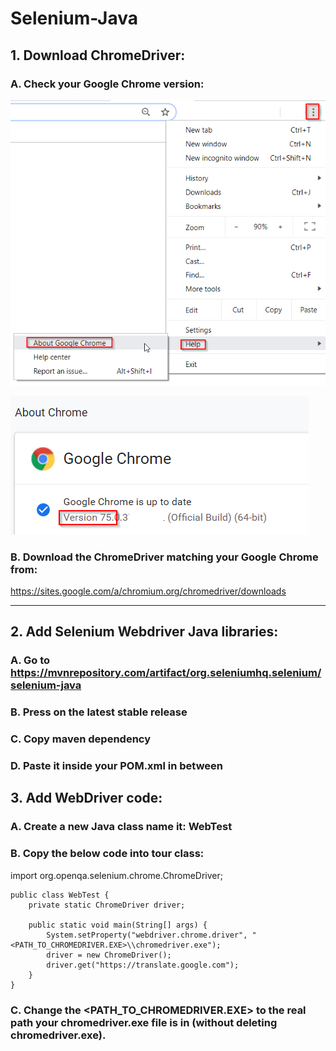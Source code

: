 # Selenium-Java

## 1. Download ChromeDriver:

###   A. Check your Google Chrome version:
![alt text](https://github.com/Dgotlieb/Selenium-Java/blob/master/images/About.png)

![alt text](https://github.com/Dgotlieb/Selenium-Java/blob/master/images/version.png)


###   B. Download the ChromeDriver matching your Google Chrome from:
https://sites.google.com/a/chromium.org/chromedriver/downloads 


----------------------------------------------------------------------------

## 2. Add Selenium Webdriver Java libraries:
### A. Go to https://mvnrepository.com/artifact/org.seleniumhq.selenium/selenium-java
### B. Press on the latest stable release
### C. Copy maven dependency
### D. Paste it inside your POM.xml in between <dependencies></dependencies>


## 3. Add WebDriver code:
### A. Create a new Java class name it: WebTest
### B. Copy the below code into tour class:

import org.openqa.selenium.chrome.ChromeDriver;

    public class WebTest {
        private static ChromeDriver driver;

        public static void main(String[] args) {
            System.setProperty("webdriver.chrome.driver", "<PATH_TO_CHROMEDRIVER.EXE>\\chromedriver.exe");
            driver = new ChromeDriver();
            driver.get("https://translate.google.com");
        }
    }
    
### C. Change the <PATH_TO_CHROMEDRIVER.EXE> to the real path your chromedriver.exe file is in (without deleting chromedriver.exe).


